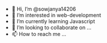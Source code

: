 - 👋 Hi, I’m @sowjanya14206
- 👀 I’m interested in web-development
- 🌱 I’m currently learning Javascript
- 💞️ I’m looking to collaborate on ...
- 📫 How to reach me ...

<!---
sowjanya14206/sowjanya14206 is a ✨ special ✨ repository because its `README.md` (this file) appears on your GitHub profile.
You can click the Preview link to take a look at your changes.
--->
